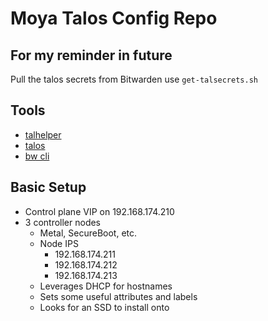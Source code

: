 # Moya Talos Config Repo

## For my reminder in future
Pull the talos secrets from Bitwarden use `get-talsecrets.sh`

## Tools
* [talhelper](https://budimanjojo.github.io/talhelper/latest/)
* [talos](https://www.talos.dev/)
* [bw cli](https://bitwarden.com/help/cli/#download-and-install)

## Basic Setup

* Control plane VIP on 192.168.174.210
* 3 controller nodes
    * Metal, SecureBoot, etc.
    * Node IPS
        * 192.168.174.211
        * 192.168.174.212
        * 192.168.174.213
    * Leverages DHCP for hostnames
    * Sets some useful attributes and labels
    * Looks for an SSD to install onto
